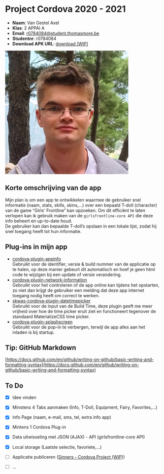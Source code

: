 # Project Cordova 2020 - 2021

- **Naam**: Van Gestel Axel
- **Klas**: 2 APPAI A
- **Email**: <a href="mailto:r0784084@student.thomasmore.be">r0784084@student.thomasmore.be</a>
- **Studentnr**: r0784084
- **Download APK URL**: [download (WIP)](https://vangestelaxel.sinners.be/2APPAI1/cordova/cordova_project/resources/app-debug.apk)  

![Hier een link naar uw foto](resources/A_Van_Gestel_FACE_400px.JPG)

## Korte omschrijving van de app

Mijn plan is om een app te ontwikkelen waarmee de gebruiker snel informatie (naam, stats, skills, skins,...) over een bepaald T-doll (character) van de game “Girls' Frontline” kan opzoeken. Om dit efficiënt te laten verlopen kan ik gebruik maken van de `girlsfrontline-core API` die deze info beheert en up-to-date houd. <br />
De gebruiker kan dan bepaalde T-doll’s opslaan in een lokale lijst, zodat hij snel toegang heeft tot hun informatie.


## Plug-ins in mijn app

- [cordova-plugin-appinfo](https://www.npmjs.com/package/cordova-plugin-appinfo)  
Gebruikt voor de identifier, versie & build nummer van de applicatie op te halen, op deze manier gebeurt dit automatisch en hoef je geen html code te wijzigen bij een update of versie verandering.
- [cordova-plugin-network-information](https://www.npmjs.com/package/@osvlabs/cordova-plugin-network-information)  
Gebruikt voor het controleren of de app online kan tijdens het opstarten, zo niet dan krijgt de gebruiker een melding dat deze app internet toegang nodig heeft om correct te werken.
- [skwas-cordova-plugin-datetimepicker](https://www.npmjs.com/package/skwas-cordova-plugin-datetimepicker)  
Gebruikt voor de input van de Build Time, deze plugin geeft me meer vrijheid over hoe de time picker eruit ziet en functioneert tegenover de standaard MaterializeCSS time picker.
- [cordova-plugin-splashscreen](https://www.npmjs.com/package/cordova-plugin-splashscreen)  
Gebruikt voor de pop-in te verbergen, terwijl de app alles aan het inladen is bij startup.


## Tip: GitHub Markdown
[https://docs.github.com/en/github/writing-on-github/basic-writing-and-formatting-syntax](https://docs.github.com/en/github/writing-on-github/basic-writing-and-formatting-syntax)

## To Do
- [x] Idee vinden
- [x] Minstens 4 Tabs aanmaken (Info, T-Doll, Equipment, Fairy, Favorites,...)
- [x] Info Page (naam, e-mail, sms, tel, extra info app)
- [x] Mintens 1 Cordova Plug-in
- [x] Data uitwisseling met JSON (AJAX) - API (girlsfrontline-core API)
- [x] Local storage (Laatste selectie, favoriete,...)
- [ ] Applicatie publiceren ([Sinners - Cordova Project (WIP)](https://vangestelaxel.sinners.be/2APPAI1/cordova/cordova_project/))
- [ ] ...

